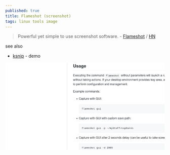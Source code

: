 ```yaml
---
published: true
title: Flameshot (screenshot)
tags: linux tools image
---
```

> Powerful yet simple to use screenshot software. - [Flameshot](https://github.com/flameshot-org/flameshot/) / [HN](https://news.ycombinator.com/item?id=26113753)

<link rel="shortcut icon" href="https://flameshot.org/favicon-32x32.png" type="image/png" />


see also
- [ksnip](https://www.youtube.com/watch?v=i0AMdQADFp4) - demo

![caption](https://raw.githubusercontent.com/flameshot-org/flameshot/master/data/img/preview/animatedUsage.gif)
